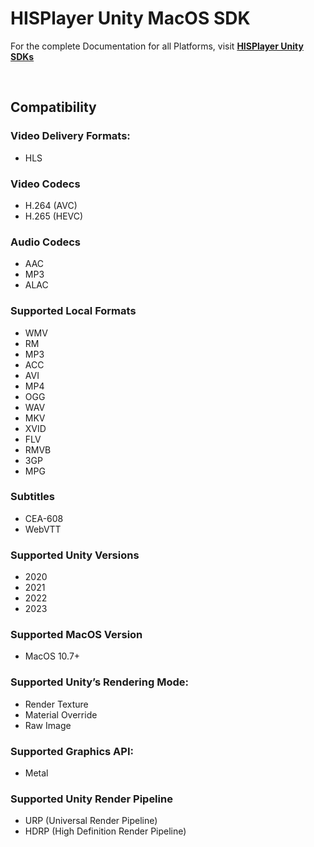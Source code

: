 # HISPlayer Unity MacOS SDK

For the complete Documentation for all Platforms, visit **[HISPlayer Unity SDKs](https://hisplayer.github.io/)**

<br>

## Compatibility

### Video Delivery Formats: 
* HLS

### Video Codecs
  * H.264 (AVC)
  * H.265 (HEVC)

### Audio Codecs
  * AAC
  * MP3
  * ALAC

### Supported Local Formats
* WMV
* RM
* MP3
* ACC
* AVI
* MP4
* OGG
* WAV
* MKV
* XVID
* FLV
* RMVB
* 3GP
* MPG

### Subtitles
* CEA-608
* WebVTT

### Supported Unity Versions
* 2020
* 2021
* 2022
* 2023

### Supported MacOS Version
* MacOS 10.7+

### Supported Unity’s Rendering Mode: 
* Render Texture
* Material Override
* Raw Image

### Supported Graphics API:
* Metal

### Supported Unity Render Pipeline
* URP (Universal Render Pipeline)
* HDRP (High Definition Render Pipeline)
